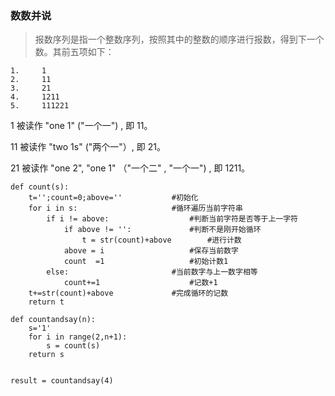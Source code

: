 ### 数数并说

> 报数序列是指一个整数序列，按照其中的整数的顺序进行报数，得到下一个数。其前五项如下：

```
1.     1
2.     11
3.     21
4.     1211
5.     111221
```

1 被读作  "one 1"  ("一个一") , 即 11。

11 被读作 "two 1s" ("两个一"）, 即 21。

21 被读作 "one 2",  "one 1" （"一个二" ,  "一个一") , 即 1211。

```
def count(s):
    t='';count=0;above=''  			#初始化
    for i in s:			  			#循环遍历当前字符串
        if i != above:		  			#判断当前字符是否等于上一字符
            if above != '':	  			#判断不是刚开始循环
                t = str(count)+above		#进行计数
            above = i					#保存当前数字
            count  =1					#初始计数1
        else:						#当前数字与上一数字相等
            count+=1					#记数+1				
    t+=str(count)+above				#完成循环的记数
    return t

def countandsay(n):
    s='1'
    for i in range(2,n+1):
        s = count(s)
    return s


result = countandsay(4)
```

